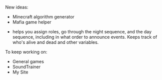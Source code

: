 New ideas:
* Minecraft algorithm generator
* Mafia game helper
- helps you assign roles, go through the night sequence, and the day sequence, including in what order to announce events. Keeps track of who's alive and dead and other variables.

To keep working on:
* General games
* SoundTrainer
* My Site
